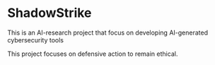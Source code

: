 # ShadowStrike
 
This is an AI-research project that focus on developing AI-generated cybersecurity tools

This project focuses on defensive action to remain ethical.
